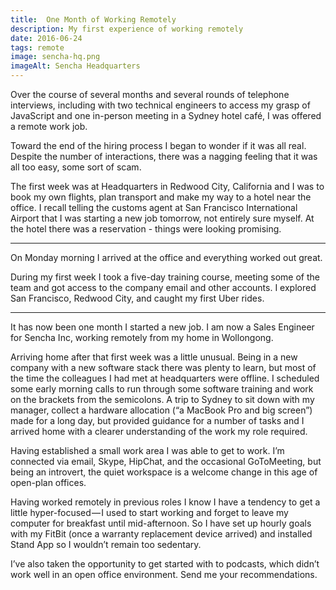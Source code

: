 ```yaml
---
title:  One Month of Working Remotely
description: My first experience of working remotely
date: 2016-06-24
tags: remote
image: sencha-hq.png
imageAlt: Sencha Headquarters
---
```


Over the course of several months and several rounds of telephone interviews, including with two technical engineers to access my grasp of JavaScript and one in-person meeting in a Sydney hotel café, I was offered a remote work job.

Toward the end of the hiring process I began to wonder if it was all real. Despite the number of interactions, there was a nagging feeling that it was all too easy, some sort of scam.

The first week was at Headquarters in Redwood City, California and I was to book my own flights, plan transport and make my way to a hotel near the office. I recall telling the customs agent at San Francisco International Airport that I was starting a new job tomorrow, not entirely sure myself. At the hotel there was a reservation - things were looking promising.

---

On Monday morning I arrived at the office and everything worked out great.

During my first week I took a five-day training course, meeting some of the team and got access to the company email and other accounts. I explored San Francisco, Redwood City, and caught my first Uber rides.

---

It has now been one month I started a new job. I am now a Sales Engineer for Sencha Inc, working remotely from my home in Wollongong.

Arriving home after that first week was a little unusual. Being in a new company with a new software stack there was plenty to learn, but most of the time the colleagues I had met at headquarters were offline. I scheduled some early morning calls to run through some software training and work on the brackets from the semicolons. A trip to Sydney to sit down with my manager, collect a hardware allocation (“a MacBook Pro and big screen”) made for a long day, but provided guidance for a number of tasks and I arrived home with a clearer understanding of the work my role required.

Having established a small work area I was able to get to work. I’m connected via email, Skype, HipChat, and the occasional GoToMeeting, but being an introvert, the quiet workspace is a welcome change in this age of open-plan offices.

Having worked remotely in previous roles I know I have a tendency to get a little hyper-focused — I used to start working and forget to leave my computer for breakfast until mid-afternoon. So I have set up hourly goals with my FitBit (once a warranty replacement device arrived) and installed Stand App so I wouldn’t remain too sedentary.

I’ve also taken the opportunity to get started with to podcasts, which didn’t work well in an open office environment. Send me your recommendations.
